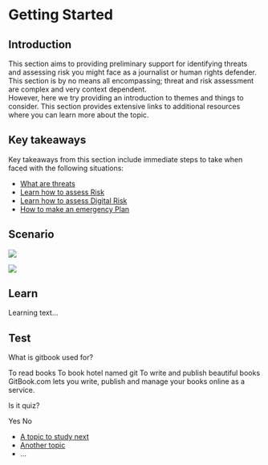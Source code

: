# Getting Started
## Introduction
This section aims to providing preliminary support for identifying threats and assessing risk you might face as a journalist or human rights defender. This section is by no means all encompassing; threat and risk assessment are complex and very context dependent.
<br>
However, here we try providing an introduction to themes and things to consider. This section provides extensive links to additional resources where you can learn more about the topic.

## Key takeaways
Key takeaways from this section include immediate steps to take when faced with the following situations:
* [What are threats](en/topics/practice-2-planning/1-threats/1-intro.md)
* [Learn how to assess Risk](en/topics/practice-2-planning/2-assess-risk/1-intro.md)
* [Learn how to assess Digital Risk](en/topics/practice-2-planning/3-assess-digital-risk/1-intro-hrd.md)
* [How to make an emergency Plan](en/topics/practice-2-planning/4-emergency-plan/1-intro.md)


## Scenario
![](scenario.png)

![](scenario.png)


## Learn
Learning text...

## Test
<quiz name="Gitbook Quiz">
    <question multiple>
        <p>What is gitbook used for?</p>
        <answer correct>To read books</answer>
        <answer>To book hotel named git</answer>
        <answer correct>To write and publish beautiful books</answer>
        <explanation>GitBook.com lets you write, publish and manage your books online as a service.</explanation>
    </question>
    <question>
        <p>Is it quiz?</p>
        <answer correct>Yes</answer>
        <answer>No</answer>
    </question>
</quiz>

 * [A topic to study next](en/topics/_topic/_unit/index.md)
 * [Another topic](en/topics/_topic/_unit/index.md)
 * ...

